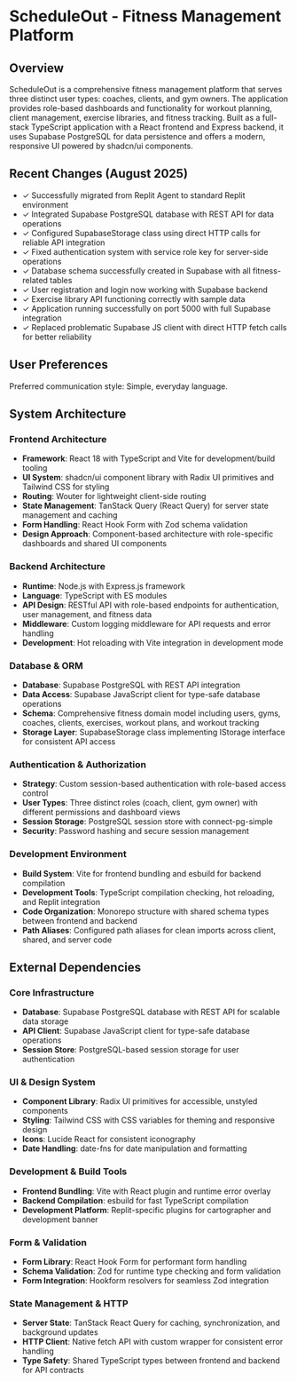 # ScheduleOut - Fitness Management Platform

## Overview

ScheduleOut is a comprehensive fitness management platform that serves three distinct user types: coaches, clients, and gym owners. The application provides role-based dashboards and functionality for workout planning, client management, exercise libraries, and fitness tracking. Built as a full-stack TypeScript application with a React frontend and Express backend, it uses Supabase PostgreSQL for data persistence and offers a modern, responsive UI powered by shadcn/ui components.

## Recent Changes (August 2025)

- ✓ Successfully migrated from Replit Agent to standard Replit environment
- ✓ Integrated Supabase PostgreSQL database with REST API for data operations
- ✓ Configured SupabaseStorage class using direct HTTP calls for reliable API integration
- ✓ Fixed authentication system with service role key for server-side operations
- ✓ Database schema successfully created in Supabase with all fitness-related tables
- ✓ User registration and login now working with Supabase backend
- ✓ Exercise library API functioning correctly with sample data
- ✓ Application running successfully on port 5000 with full Supabase integration
- ✓ Replaced problematic Supabase JS client with direct HTTP fetch calls for better reliability

## User Preferences

Preferred communication style: Simple, everyday language.

## System Architecture

### Frontend Architecture
- **Framework**: React 18 with TypeScript and Vite for development/build tooling
- **UI System**: shadcn/ui component library with Radix UI primitives and Tailwind CSS for styling
- **Routing**: Wouter for lightweight client-side routing
- **State Management**: TanStack Query (React Query) for server state management and caching
- **Form Handling**: React Hook Form with Zod schema validation
- **Design Approach**: Component-based architecture with role-specific dashboards and shared UI components

### Backend Architecture
- **Runtime**: Node.js with Express.js framework
- **Language**: TypeScript with ES modules
- **API Design**: RESTful API with role-based endpoints for authentication, user management, and fitness data
- **Middleware**: Custom logging middleware for API requests and error handling
- **Development**: Hot reloading with Vite integration in development mode

### Database & ORM
- **Database**: Supabase PostgreSQL with REST API integration
- **Data Access**: Supabase JavaScript client for type-safe database operations
- **Schema**: Comprehensive fitness domain model including users, gyms, coaches, clients, exercises, workout plans, and workout tracking
- **Storage Layer**: SupabaseStorage class implementing IStorage interface for consistent API access

### Authentication & Authorization
- **Strategy**: Custom session-based authentication with role-based access control
- **User Types**: Three distinct roles (coach, client, gym owner) with different permissions and dashboard views
- **Session Storage**: PostgreSQL session store with connect-pg-simple
- **Security**: Password hashing and secure session management

### Development Environment
- **Build System**: Vite for frontend bundling and esbuild for backend compilation
- **Development Tools**: TypeScript compilation checking, hot reloading, and Replit integration
- **Code Organization**: Monorepo structure with shared schema types between frontend and backend
- **Path Aliases**: Configured path aliases for clean imports across client, shared, and server code

## External Dependencies

### Core Infrastructure
- **Database**: Supabase PostgreSQL database with REST API for scalable data storage
- **API Client**: Supabase JavaScript client for type-safe database operations
- **Session Store**: PostgreSQL-based session storage for user authentication

### UI & Design System
- **Component Library**: Radix UI primitives for accessible, unstyled components
- **Styling**: Tailwind CSS with CSS variables for theming and responsive design
- **Icons**: Lucide React for consistent iconography
- **Date Handling**: date-fns for date manipulation and formatting

### Development & Build Tools
- **Frontend Bundling**: Vite with React plugin and runtime error overlay
- **Backend Compilation**: esbuild for fast TypeScript compilation
- **Development Platform**: Replit-specific plugins for cartographer and development banner

### Form & Validation
- **Form Library**: React Hook Form for performant form handling
- **Schema Validation**: Zod for runtime type checking and form validation
- **Form Integration**: Hookform resolvers for seamless Zod integration

### State Management & HTTP
- **Server State**: TanStack React Query for caching, synchronization, and background updates
- **HTTP Client**: Native fetch API with custom wrapper for consistent error handling
- **Type Safety**: Shared TypeScript types between frontend and backend for API contracts